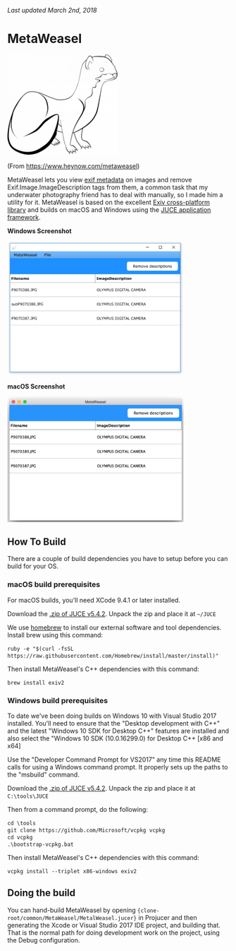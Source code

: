 *Last updated March 2nd, 2018*


# MetaWeasel

<img src="common/MetaWeasel/Assets/weasel-drawing.png" width=250>


(From https://www.heynow.com/metaweasel)

MetaWeasel lets you view [exif metadata](https://www.slrphotographyguide.com/what-is-exif-metadata/) on images and remove Exif.Image.ImageDescription tags from them, a common task that my underwater photography friend has to deal with manually, so I made him a utility for it. MetaWeasel is based on the excellent [Exiv cross-platform library](http://www.exiv2.org/index.html) and builds on macOS and Windows using the [JUCE application framework](http://www.juce.com).

**Windows Screenshot**

<img src="Screenshot_win.png" width=400>

**macOS Screenshot**

<img src="Screenshot_mac.png" width=400>

## How To Build

There are a couple of build dependencies you have to setup before you can build for your OS.

### macOS build prerequisites

For macOS builds, you'll need XCode 9.4.1 or later installed.

Download the [.zip of JUCE v5.4.2](https://github.com/WeAreROLI/JUCE/releases/tag/5.4.2). Unpack the zip and place it at `~/JUCE`

We use [homebrew](http://brew.sh) to install our external software and tool dependencies. Install brew using this command:
````
ruby -e "$(curl -fsSL https://raw.githubusercontent.com/Homebrew/install/master/install)"
````
Then install MetaWeasel's C++ dependencies with this command:
````
brew install exiv2
````

### Windows build prerequisites

To date we've been doing builds on Windows 10 with Visual Studio 2017 installed. You'll need to ensure that the "Desktop development with C++" and the latest "Windows 10 SDK for Desktop C++" features are installed and also select the "Windows 10 SDK (10.0.16299.0) for Desktop C++ [x86 and x64]

Use the "Developer Command Prompt for VS2017" any time this README calls for using a Windows command prompt. It properly sets up the paths to the "msbuild" command.

Download the [.zip of JUCE v5.4.2](https://github.com/WeAreROLI/JUCE/releases/tag/5.4.2). Unpack the zip and place it at `C:\tools\JUCE`

Then from a command prompt, do the following:
````
cd \tools
git clone https://github.com/Microsoft/vcpkg vcpkg
cd vcpkg
.\bootstrap-vcpkg.bat
````

Then install MetaWeasel's C++ dependencies with this command:
````
vcpkg install --triplet x86-windows exiv2
````

## Doing the build

You can hand-build MetaWeasel by opening `{clone-root/common/MetaWeasel/MetalWeasel.jucer}` in Projucer and then generating the Xcode or Visual Studio 2017 IDE project, and building that. That is the normal path for doing development work on the project, using the Debug configuration. 

